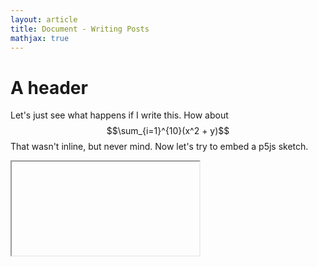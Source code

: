 ```yaml
---
layout: article
title: Document - Writing Posts
mathjax: true
---
```

# A header
Let's just see what happens if I write this. How about $$\sum_{i=1}^{10}(x^2 + y)$$
That wasn't inline, but never mind.  Now let's try to embed a p5js sketch.

<iframe> src="https://editor.p5js.org/klee26/full/e2ZrTT-TO"></iframe>
